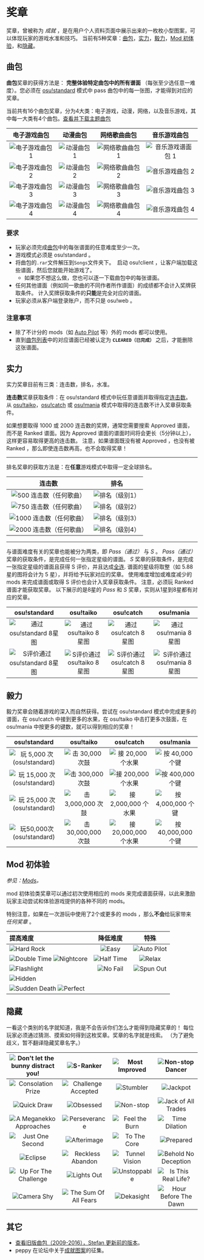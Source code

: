 奖章
======

奖章，曾被称为 _成就_ ，是在用户个人资料页面中展示出来的一枚枚小型图案，可以体现玩家的游戏水准和技巧。
当前有5种奖章：[曲包](#曲包)，[实力](#实力)，[毅力](#毅力)，[Mod 初体验](#Mod%20初体验)，和[隐藏](#隐藏)。

曲包
-------------

**曲包**奖章的获得方法是： **完整体验特定曲包中的所有谱面** （每张至少选任意一难度）。您必须在 [osu!standard](/wiki/osu!standard) 模式中 pass 曲包中的每一张图，才能得到对应的奖章。

当前共有16个曲包奖章，分为4大类：电子游戏，动漫，网络，以及音乐游戏，其中每一大类有4个曲包。[查看并下载主题曲包](https://osu.ppy.sh/p/packlist?t=t)

| 电子游戏曲包 | 动漫曲包 | 网络歌曲曲包 | 音乐游戏曲包 |
| :--------------: | :----------: | :------------: | :--------------: |
| ![电子游戏曲包 1](img/all-packs-gamer-1.png "Video Game Pack vol.1") | ![动漫曲包 1](img/all-packs-anime-1.png "Anime Pack vol.1") | ![网络歌曲曲包 1](img/all-packs-internet-1.png "Internet Pack vol.1") | ![音乐游戏谱面包 1](img/all-packs-rhythm-1.png "Rhythm Pack vol.1") |
| ![电子游戏曲包 2](img/all-packs-gamer-2.png "Video Game Pack vol.2") | ![动漫曲包 2](img/all-packs-anime-2.png "Anime Pack vol.2") | ![网络歌曲曲包 2](img/all-packs-internet-2.png "Internet Pack vol.2") | ![音乐游戏曲包 2](img/all-packs-rhythm-2.png "Rhythm Pack vol.2") |
| ![电子游戏曲包 3](img/all-packs-gamer-3.png "Video Game Pack vol.3") | ![动漫曲包 3](img/all-packs-anime-3.png "Anime Pack vol.3") | ![网络歌曲曲包 3](img/all-packs-internet-3.png "Internet Pack vol.3") | ![音乐游戏曲包 3](img/all-packs-rhythm-3.png "Rhythm Pack vol.3") |
| ![电子游戏曲包 4](img/all-packs-gamer-4.png "Video Game Pack vol.4") | ![动漫曲包 4](img/all-packs-anime-4.png "Anime Pack vol.4") | ![网络歌曲曲包 4](img/all-packs-internet-4.png "Internet Pack vol.4") | ![音乐游戏曲包 4](img/all-packs-rhythm-4.png "Rhythm Pack vol.4") |

### 要求

- 玩家必须完成[曲包](https://osu.ppy.sh/p/packlist?t=t)中的每张谱面的任意难度至少一次。
- 游戏模式必须是 osu!standard 。
- 将曲包的`.rar`文件解压到`Songs`文件夹下。
  启动 osu!client ，让客户端加载这些谱面，然后您就能开始游戏了。
    - 如果您不想这么做，您也可以逐一下载曲包中的每张谱面。
- 任何其他谱面（例如同一歌曲的不同作者所作谱面）的成绩都不会计入奖牌获取条件。
  计入奖牌获取条件的**只能**是完全对应的谱面。
- 玩家必须从客户端登录账户，而不只是 osu!web 。

### 注意事项

- 除了不计分的 mods（如 [Auto Pilot](/wiki/AP) 等）外的 mods 都可以使用。
- 直到[曲包列表](https://osu.ppy.sh/p/packlist?t=t)中的对应谱面已经被认定为 **`CLEARED（已完成）`** 之后，才能删除这张谱面。

实力
-----

实力奖章目前有三类：连击数，排名，水准。

**连击数**奖章获取条件：在 osu!standard 模式中玩任意谱面并取得指定[连击数](/wiki/combo)。
从 [osu!taiko](/wiki/osu!taiko)，[osu!catch](/wiki/osu!catch) 或 [osu!mania](/wiki/osu!mania) 模式中取得的连击数不计入奖章获取条件。

如果想要取得 1000 或 2000 连击数的奖牌，通常您需要搜索 Approved 谱面，而不是 Ranked 谱面。因为 Approved 谱面的谱面时间将会更长（5分钟以上），这样更容易取得更高的连击数。
注意，如果谱面既没有被 Approved ，也没有被 Ranked ，那么即使连击数再高，也不会取得奖章！

---

排名奖章的获取方法是：在**任意**游戏模式中取得一定全球排名。

| 连击数 | 排名 |
| :---: | :-------------: |
| ![500 连击数（任何歌曲）](img/osu-combo-500.png "500 Combo (any song)") | ![排名（级别1）](img/all-skill-highranker-1.png "The Highranker Lvl1") |
| ![750 连击数（任何歌曲）](img/osu-combo-750.png "750 Combo (any song)") | ![排名（级别2）](img/all-skill-highranker-2.png "The Highranker Lvl2") |
| ![1000 连击数（任何歌曲）](img/osu-combo-1000.png "1000 Combo (any song)") | ![排名（级别3）](img/all-skill-highranker-3.png "The Highranker Lvl3") |
| ![2000 连击数（任何歌曲）](img/osu-combo-2000.png "2000 Combo (any song)") | ![排名（级别4）](img/all-skill-highranker-4.png "The Highranker Lvl4") |

---

与谱面难度有关的奖章也能被分为两类，即 _Pass（通过）_ 与 _S_ 。
_Pass（通过）_ 奖章的获取条件，是完成任何一张指定星级的谱面。
_S_ 奖章的获取条件，是完成一张指定星级的谱面且获得 S 评价，并且达成[全连](/wiki/FC).
谱面的星级将取整（如 5.88 星的图将会计为 5 星），并将给予玩家对应的奖章。
使用难度增加或难度减少的 mods 来完成谱面或取得 S 评价也会计入奖章获取条件。
注意，必须玩 Ranked 谱面才能获取奖章。
以下展示的是8星的 _Pass_ 和 _S_ 奖章，实则从1星到8星都有对应的奖章。


| osu!standard | osu!taiko | osu!catch | osu!mania |
| :----------: | :-------: | :-------: | :-------: |
| ![通过 osu!standard 8星图](img/osu-skill-pass-8.png "8 Star osu!standard Pass") | ![通过 osu!taiko 8星图](img/taiko-skill-pass-8.png "8 Star osu!taiko Pass") | ![通过 osu!catch 8星图](img/fruits-skill-pass-8.png "8 Star osu!catch Pass") | ![通过 osu!mania 8星图](img/mania-skill-pass-8.png "8 Star osu!mania Pass") |
| ![S评价通过 osu!standard 8星图](img/osu-skill-fc-8.png "8 Star osu!standard S") | ![S评价通过 osu!taiko 8星图](img/taiko-skill-fc-8.png "8 Star osu!taiko S") | ![S评价通过 osu!catch 8星图](img/fruits-skill-fc-8.png "8 Star osu!catch S") | ![S评价通过 osu!mania 8星图](img/mania-skill-fc-8.png "8 Star osu!mania S") |

毅力
----------

毅力奖章会随着游戏的深入而自然获得。尝试在 osu!standard 模式中完成更多的谱面，在 osu!catch 中接到更多的水果，在 osu!taiko 中击打更多次鼓面，在 osu!mania 中按更多的键数，就可以得到相应的奖章！

| osu!standard | osu!taiko | osu!catch | osu!mania |
| :----------: | :-------: | :-------: | :-------: |
| ![玩 5,000 次(osu!standard)](img/osu-plays-5000.png "5,000 Plays (osu!standard mode)") | ![击 30,000 次鼓](img/taiko-hits-30000.png "30,000 Drum Hits") | ![接 20,000 个水果](img/fruits-hits-20000.png "Catch 20,000 fruits") | ![按 40,000 个键](img/mania-hits-40000.png "40,000 Keys") |
| ![玩 15,000 次(osu!standard)](img/osu-plays-15000.png "15,000 Plays (osu!standard mode)") | ![击 300,000 次鼓](img/taiko-hits-300000.png "300,000 Drum Hits") | ![接 200,000 个水果](img/fruits-hits-200000.png "Catch 200,000 fruits") | ![按 400,000 个键](img/mania-hits-400000.png "400,000 Keys") |
| ![玩 25,000 次(osu!standard)](img/osu-plays-25000.png "25,000 Plays (osu!standard mode)") | ![击 3,000,000 次鼓](img/taiko-hits-3000000.png "3,000,000 Drum Hits") | ![接 2,000,000 个水果](img/fruits-hits-2000000.png "Catch 2,000,000 fruits") | ![按 4,000,000 个键](img/mania-hits-4000000.png "4,000,000 Keys") |
| ![玩50,000次(osu!standard)](img/osu-plays-50000.png "50,000 Plays (osu!standard mode)") | ![击 30,000,000 次鼓](img/taiko-hits-30000000.png "30,000,000 Drum Hits") | ![接 20,000,000 个水果](img/fruits-hits-20000000.png "Catch 20,000,000 fruits") | ![按 40,000,000 个键](img/mania-hits-40000000.png "40,000,000 Keys") |

Mod 初体验
-------------

_参见：[Mods](/wiki/Game_Modifiers)。_

mod 初体验类奖章可以通过初次使用相应的 mods 来完成谱面获得，以此来激励玩家主动尝试和体验游戏提供的各种不同的 mods。

特别注意，如果在一次游玩中使用了2个或更多的 mods ，那么**不会**给玩家带来 _任何奖章_ 。
 

|提高难度| 降低难度 | 特殊 |
| :---- | :---: | :---: |
| ![Hard Rock](img/all-intro-hardrock.png "Hard Rock") | ![Easy](img/all-intro-easy.png "Easy") | ![Auto Pilot](img/all-intro-autopilot.png "Auto Pilot") |
| ![Double Time](img/all-intro-doubletime.png "Double Time") ![Nightcore](img/all-intro-nightcore.png "Nightcore") | ![Half Time](img/all-intro-halftime.png "Half Time") | ![Relax](img/all-intro-relax.png "Relax") |
| ![Flashlight](img/all-intro-flashlight.png "Flashlight") | ![No Fail](img/all-intro-nofail.png "No Fail") | ![Spun Out](img/all-intro-spunout.png "Spun Out") |
| ![Hidden](img/all-intro-hidden.png "Hidden") | | |
| ![Sudden Death](img/all-intro-suddendeath.png "Sudden Death") ![Perfect](img/all-intro-perfect.png "Perfect") | | |


隐藏
---------

一看这个类别的名字就知道，我是不会告诉你们怎么才能得到隐藏奖章的！
每位玩家必须通过猜测、摸索如何得到这枚奖章。奖章的名字就是线索。
（为了避免歧义，暂不翻译隐藏奖章名字。）

| ![Don't let the bunny distract you!](img/all-secret-bunny.png "Don't let the bunny distract you!") | ![S-Ranker](img/all-secret-rank-s.png "S-Ranker") | ![Most Improved](img/all-secret-improved.png "Most Improved") | ![Non-stop Dancer](img/all-secret-dancer.png "Non-stop Dancer") |
| :---: | :---: | :---: | :---: |
| ![Consolation Prize](img/all-secret-consolation_prize.png "Consolation Prize") | ![Challenge Accepted](img/all-secret-challenge_accepted.png "Challenge Accepted") | ![Stumbler](img/all-secret-stumbler.png "Stumbler") | ![Jackpot](img/all-secret-jackpot.png "Jackpot") |
| ![Quick Draw](img/all-secret-quick_draw.png "Quick Draw") | ![Obsessed](img/all-secret-obsessed.png "Obsessed") | ![Non-stop](img/all-secret-nonstop.png "Non-stop") | ![Jack of All Trades](img/all-secret-jack.png "Jack of All Trades") |
| ![A Meganekko Approaches](img/mania-secret-meganekko.png "A Meganekko Approaches") | ![Perseverance](img/all-secret-perseverance.png "Perseverance") | ![Feel the Burn](img/all-secret-ftb.png "Feel the Burn") | ![Time Dilation](img/all-secret-tidi.png "Time Dilation") |
| ![Just One Second](img/all-secret-onesecond.png "Just One Second") | ![Afterimage](img/osu-secret-afterimage.png "Afterimage") |![To The Core](img/all-secret-tothecore.png "To The Core") |![Prepared](img/all-secret-prepared.png "Prepared") |
| ![Eclipse](img/osu-secret-eclipse.png "Eclipse") | ![Reckless Abandon](img/all-secret-reckless.png "Reckless Abandon") |![Tunnel Vision](img/osu-secret-tunnelvision.png "Tunnel Vision") |![Behold No Deception](img/osu-secret-deception.png "Behold No Deception") |
| ![Up For The Challenge](img/all-secret-challenge.png "Up For The Challenge") | ![Lights Out](img/all-secret-lightsout.png "Lights Out") |![Unstoppable](img/osu-secret-superhardhddt.png "Unstoppable") |![Is This Real Life?](img/osu-secret-supersuperhardhddt.png "Is This Real Life?") |
| ![Camera Shy](img/all-secret-uguushy.png "Camera Shy") | ![The Sum Of All Fears](img/all-secret-nuked.png "The Sum Of All Fears") |![Dekasight](img/osu-secret-deka.png "Dekasight") |![Hour Before The Dawn](img/all-secret-hourbeforethedawn.png "Hour Before The Dawn") |

其它
------

- [查看旧版曲包（2009-2016），Stefan 更新前的版本](Beatmap_Packs_0916)。
- peppy 在论坛中关于[成就图案](https://osu.ppy.sh/forum/t/80448)的征集。
